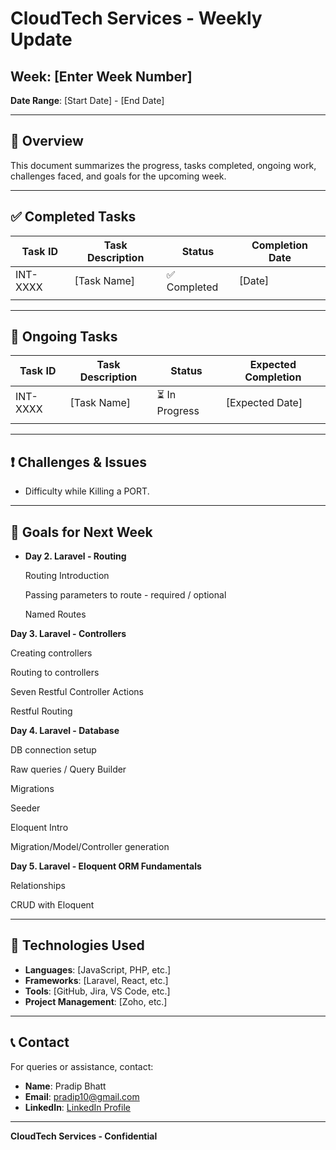 # CloudTech Services - Weekly Update

## Week: [Enter Week Number]

**Date Range**: [Start Date] - [End Date]

---

## 📌 Overview

This document summarizes the progress, tasks completed, ongoing work, challenges faced, and goals for the upcoming week.

---

## ✅ Completed Tasks

| Task ID  | Task Description | Status       | Completion Date |
| -------- | ---------------- | ------------ | --------------- |
| INT-XXXX | [Task Name]      | ✅ Completed | [Date]          |
|          |                  |              |                 |

---

## 🚧 Ongoing Tasks

| Task ID  | Task Description | Status         | Expected Completion |
| -------- | ---------------- | -------------- | ------------------- |
| INT-XXXX | [Task Name]      | ⏳ In Progress | [Expected Date]     |
|          |                  |                |                     |

---

## ❗ Challenges & Issues

- Difficulty while Killing a PORT.

---

## 🎯 Goals for Next Week

- **Day 2. Laravel - Routing**

  Routing Introduction

  Passing parameters to route - required / optional

  Named Routes

**Day 3. Laravel - Controllers**

  Creating controllers

  Routing to controllers

  Seven Restful Controller Actions

  Restful Routing

**Day 4. Laravel - Database**

  DB connection setup

  Raw queries / Query Builder

  Migrations

  Seeder

  Eloquent Intro

  Migration/Model/Controller generation

**Day 5. Laravel - Eloquent ORM   Fundamentals**

  Relationships

  CRUD with Eloquent

---

## 🔧 Technologies Used

- **Languages**: [JavaScript, PHP, etc.]
- **Frameworks**: [Laravel, React, etc.]
- **Tools**: [GitHub, Jira, VS Code, etc.]
- **Project Management**: [Zoho, etc.]

---

## 📞 Contact

For queries or assistance, contact:

- **Name**: Pradip Bhatt
- **Email**: [pradip10@gmail.com](mailto:pradip10@gmail.com)
- **LinkedIn**: [LinkedIn Profile](https://www.linkedin.com/in/pradipbhatt1326/)

---

**CloudTech Services - Confidential**
